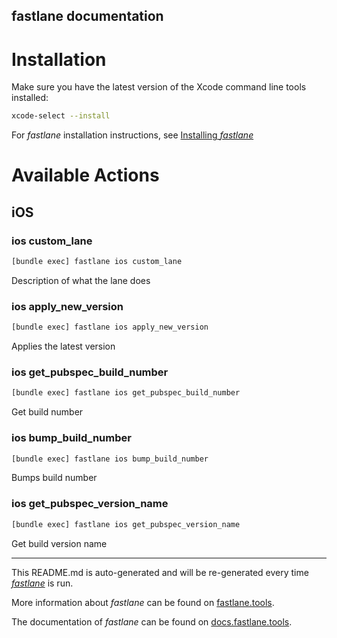 fastlane documentation
----

# Installation

Make sure you have the latest version of the Xcode command line tools installed:

```sh
xcode-select --install
```

For _fastlane_ installation instructions, see [Installing _fastlane_](https://docs.fastlane.tools/#installing-fastlane)

# Available Actions

## iOS

### ios custom_lane

```sh
[bundle exec] fastlane ios custom_lane
```

Description of what the lane does

### ios apply_new_version

```sh
[bundle exec] fastlane ios apply_new_version
```

Applies the latest version

### ios get_pubspec_build_number

```sh
[bundle exec] fastlane ios get_pubspec_build_number
```

Get build number

### ios bump_build_number

```sh
[bundle exec] fastlane ios bump_build_number
```

Bumps build number

### ios get_pubspec_version_name

```sh
[bundle exec] fastlane ios get_pubspec_version_name
```

Get build version name

----

This README.md is auto-generated and will be re-generated every time [_fastlane_](https://fastlane.tools) is run.

More information about _fastlane_ can be found on [fastlane.tools](https://fastlane.tools).

The documentation of _fastlane_ can be found on [docs.fastlane.tools](https://docs.fastlane.tools).

